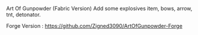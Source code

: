 Art Of Gunpowder (Fabric Version)
Add some explosives item, bows, arrow, tnt, detonator.

Forge Version : https://github.com/Zigned3090/ArtOfGunpowder-Forge
